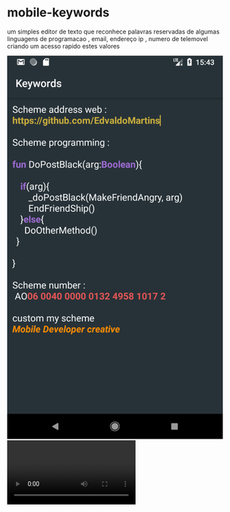 # mobile-keywords
um simples editor de texto que reconhece palavras 
reservadas  de algumas linguagens de programacao 
, email, endereço ip , numero de telemovel criando um acesso rapido estes valores 

![alt text](https://github.com/EdvaldoMartins/mobile-keywords/blob/master/img/Screenshot_1548600233.png)
![alt text](https://github.com/EdvaldoMartins/mobile-keywords/blob/master/img/20190127_231459_edited.mp4)
